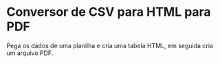 # Conversor de CSV para HTML para PDF

Pega os dados de uma planilha e cria uma tabela HTML, em seguida cria um arquivo PDF.
